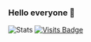 ### Hello everyone 👋

![Stats](https://github-readme-stats.vercel.app/api?username=bressanmarcos&show_icons=true&theme=dark)
[![Visits Badge](https://badges.pufler.dev/visits/bressanmarcos/bressanmarcos)](https://badges.pufler.dev)

<!--
**bressanmarcos/bressanmarcos** is a ✨ _special_ ✨ repository because its `README.md` (this file) appears on your GitHub profile.

Here are some ideas to get you started:

- 🔭 I’m currently working on ...
- 🌱 I’m currently learning ...
- 👯 I’m looking to collaborate on ...
- 🤔 I’m looking for help with ...
- 💬 Ask me about ...
- 📫 How to reach me: ...
- 😄 Pronouns: ...
- ⚡ Fun fact: ...
-->
